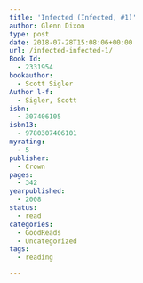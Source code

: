 ```yaml
---
title: 'Infected (Infected, #1)'
author: Glenn Dixon
type: post
date: 2018-07-28T15:08:06+00:00
url: /infected-infected-1/
Book Id:
  - 2331954
bookauthor:
  - Scott Sigler
Author l-f:
  - Sigler, Scott
isbn:
  - 307406105
isbn13:
  - 9780307406101
myrating:
  - 5
publisher:
  - Crown
pages:
  - 342
yearpublished:
  - 2008
status:
  - read
categories:
  - GoodReads
  - Uncategorized
tags:
  - reading

---
```

